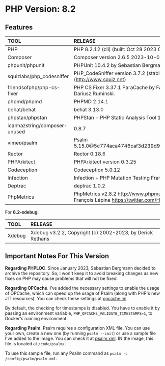 # PHP Version: 8.2

## Features

|TOOL|RELEASE|
|:---|:------|
|PHP|PHP 8.2.12 (cli) (built: Oct 28 2023 02:06:32) (NTS)|
|Composer|Composer version 2.6.5 2023-10-06 10:11:52|
|phpunit/phpunit|PHPUnit 10.4.2 by Sebastian Bergmann and contributors.|
|squizlabs/php_codesniffer|PHP_CodeSniffer version 3.7.2 (stable) by Squiz (http://www.squiz.net)|
|friendsofphp/php-cs-fixer|PHP CS Fixer 3.37.1 ParaCache by Fabien Potencier and Dariusz Ruminski.|
|phpmd/phpmd|PHPMD 2.14.1|
|behat/behat|behat 3.13.0|
|phpstan/phpstan|PHPStan - PHP Static Analysis Tool 1.10.40|
|icanhazstring/composer-unused|0.8.7|
|vimeo/psalm|Psalm 5.15.0@5c774aca4746caf3d239d9c8cadb9f882ca29352|
|Rector|Rector 0.18.6|
|PHPArkitect|PHPArkitect version 0.3.25|
|Codeception|Codeception 5.0.12|
|Infection|Infection - PHP Mutation Testing Framework version 0.27.6|
|Deptrac|deptrac 1.0.2|
|PhpMetrics|PhpMetrics v2.8.2 <http://www.phpmetrics.org> by Jean-François Lépine <https://twitter.com/Halleck45>|

For **8.2-xdebug**:

|TOOL|RELEASE|
|:---|:------|
|Xdebug|Xdebug v3.2.2, Copyright (c) 2002-2023, by Derick Rethans|

## Important Notes For This Version

**Regarding PHPLOC**. Since January 2023, Sebastian Bergmann decided to archive the repository. So, I won't keep it to
avoid breaking changes as new fixes on PHP may cause problems that will not be fixed.

**Regarding OPCache**. I've added the necessary settings to enable the usage of OPCache, which can speed up the usage of
Psalm (along with PHP's new JIT resources). You can check these settings at [opcache.ini](./opcache.ini).

By default, the checking for timestamps is disabled. You have to enable it by passing an environment variable,
`PHP_OPCACHE_VALIDATE_TIMESTAMPS=1`, to Docker's running environment.

**Regarding Psalm**. Psalm requires a configuration XML file. You can use your own, create a new one (by running `psalm
--init`) or use a sample file I've added to the image. You can check it at [psalm.xml](./psalm.xml). IN the image, this
file is located at `/code/psalm/`.

To use this sample file, run any Psalm command as `psalm -c /config/psalm/psalm.xml`.

